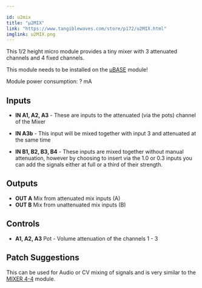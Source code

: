 ```yaml
---

id: u2mix
title: "µ2MIX"
link: "https://www.tangiblewaves.com/store/p172/u2MIX.html"
imglink: u2MIX.png
---
```





This 1/2 height micro module provides a tiny mixer with 3 attenuated channels and 4 fixed channels.

This module needs to be installed on the [µBASE](https://wiki.aemodular.com/pmwiki.php/AeManual/UBASE) module!

Module power consumption: ? mA

## Inputs

*   **IN A1, A2, A3** - These are inputs to the attenuated (via the pots) channel of the Mixer
*   **IN A3b** - This input will be mixed together with input 3 and attenuated at the same time
    
*   **IN B1, B2, B3, B4** - These inputs are mixed together without manual attenuation, however by choosing to insert via the 1.0 or 0.3 inputs you can add the signals either at full or a third of their strength.

## Outputs

*   **OUT A** Mix from attenuated mix inputs (A)
*   **OUT B** Mix from unattenuated mix inputs (B)

## Controls

*   **A1, A2, A3** Pot - Volume attenuation of the channels 1 - 3

## Patch Suggestions

This can be used for Audio or CV mixing of signals and is very similar to the [MIXER 4-4](https://wiki.aemodular.com/pmwiki.php/AeManual/MIXER44) module.





